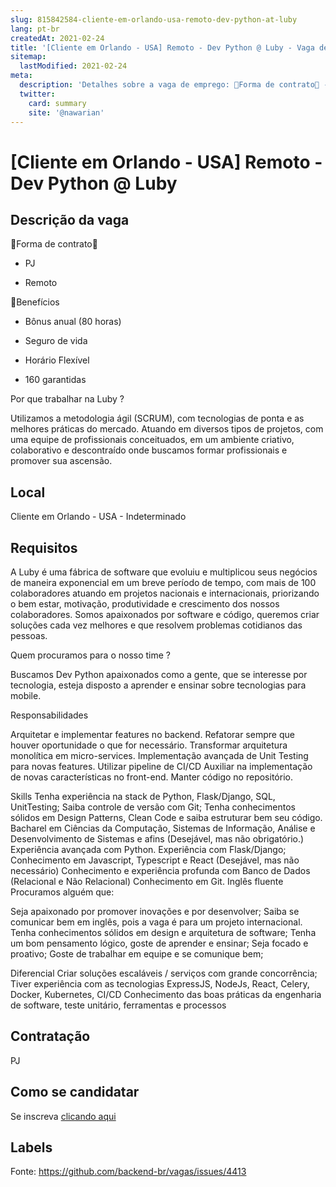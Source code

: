 ```yaml
---
slug: 815842584-cliente-em-orlando-usa-remoto-dev-python-at-luby
lang: pt-br
createdAt: 2021-02-24
title: '[Cliente em Orlando - USA] Remoto - Dev Python @ Luby - Vaga de Emprego'
sitemap:
  lastModified: 2021-02-24
meta:
  description: 'Detalhes sobre a vaga de emprego: 📄Forma de contrato📄 - PJ - Remoto   📌Benefícios  - Bônus anual (80 horas) - Seguro de vida - Horário Flexível - 160 garantidas   Por que trabalhar na Luby ? Utilizamos a metodologia ágil (SCRUM), com tecnologias de ponta e as melhores práticas do mercado. Atuando em diversos tipos de projetos, com uma equipe de profissionais conceituados, em um ambiente criativo, colaborativo e descontraído onde buscamos formar profissionais e promover sua ascensão.'
  twitter:
    card: summary
    site: '@nawarian'
---
```


# [Cliente em Orlando - USA] Remoto - Dev Python @ Luby

## Descrição da vaga

📄Forma de contrato📄

- PJ

- Remoto

 

📌Benefícios 

- Bônus anual (80 horas)

- Seguro de vida

- Horário Flexível

- 160 garantidas 

 

Por que trabalhar na Luby ?

Utilizamos a metodologia ágil (SCRUM), com tecnologias de ponta e as melhores práticas do mercado. Atuando em diversos tipos de projetos, com uma equipe de profissionais conceituados, em um ambiente criativo, colaborativo e descontraído onde buscamos formar profissionais e promover sua ascensão.

## Local

Cliente em Orlando - USA - Indeterminado

## Requisitos

A Luby é uma fábrica de software que evoluiu e multiplicou seus negócios de maneira exponencial em um breve período de tempo, com mais de 100 colaboradores atuando em projetos nacionais e internacionais, priorizando o bem estar, motivação, produtividade e crescimento dos nossos colaboradores.
Somos apaixonados por software e código, queremos criar soluções cada vez melhores e que resolvem problemas cotidianos das pessoas.

 

Quem procuramos para o nosso time ?

Buscamos Dev Python apaixonados como a gente, que se interesse por tecnologia, esteja disposto a aprender e ensinar sobre tecnologias para mobile. 

 

Responsabilidades

 

Arquitetar e implementar features no backend.
Refatorar sempre que houver oportunidade o que for necessário.
Transformar arquitetura monolítica em micro-services.
Implementação avançada de Unit Testing para novas features.
Utilizar pipeline de CI/CD
Auxiliar na implementação de novas características no front-end.
Manter código no repositório.


Skills 
Tenha experiência na stack de Python, Flask/Django, SQL, UnitTesting;
Saiba controle de versão com Git;
Tenha conhecimentos sólidos em Design Patterns, Clean Code e saiba estruturar bem seu código.
Bacharel em Ciências da Computação, Sistemas de Informação, Análise e Desenvolvimento de Sistemas e afins (Desejável, mas não obrigatório.)
Experiência avançada com Python.
Experiência com Flask/Django;
Conhecimento em Javascript, Typescript e React (Desejável, mas não necessário)
Conhecimento e experiência profunda com Banco de Dados (Relacional e Não Relacional)
Conhecimento em Git.
Inglês fluente 
Procuramos alguém que:

Seja apaixonado por promover inovações e por desenvolver;
Saiba se comunicar bem em inglês, pois a vaga é para um projeto internacional.
Tenha conhecimentos sólidos em design e arquitetura de software;
Tenha um bom pensamento lógico, goste de aprender e ensinar;
Seja focado e proativo;
Goste de trabalhar em equipe e se comunique bem;


 Diferencial
 Criar soluções escaláveis / serviços com grande concorrência;
Tiver experiência com as tecnologias ExpressJS, NodeJs, React, Celery, Docker, Kubernetes, CI/CD
Conhecimento das boas práticas da engenharia de software, teste unitário, ferramentas e processos

## Contratação

PJ

## Como se candidatar

Se inscreva [clicando aqui](https://www.pyjobs.com.br/job/2136)

## Labels



Fonte: https://github.com/backend-br/vagas/issues/4413